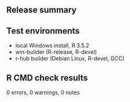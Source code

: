## Release summary

## Test environments
* local Windows install, R 3.5.2
* win-builder (R-release, R-devel)
* r-hub builder (Debian Linux, R-devel, GCC)

## R CMD check results

0 errors, 0 warnings, 0 notes
